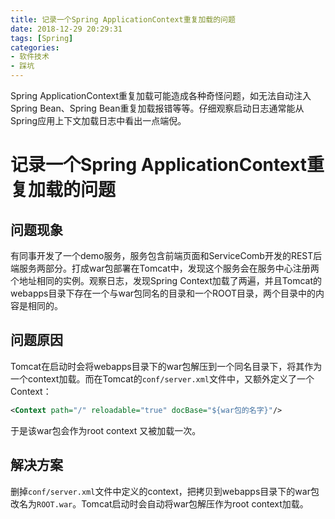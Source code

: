 ```yaml
---
title: 记录一个Spring ApplicationContext重复加载的问题
date: 2018-12-29 20:29:31
tags: [Spring]
categories:
- 软件技术
- 踩坑
---
```


Spring ApplicationContext重复加载可能造成各种奇怪问题，如无法自动注入Spring Bean、Spring Bean重复加载报错等等。仔细观察启动日志通常能从Spring应用上下文加载日志中看出一点端倪。
<!-- more -->
# 记录一个Spring ApplicationContext重复加载的问题

## 问题现象

有同事开发了一个demo服务，服务包含前端页面和ServiceComb开发的REST后端服务两部分。打成war包部署在Tomcat中，发现这个服务会在服务中心注册两个地址相同的实例。观察日志，发现Spring Context加载了两遍，并且Tomcat的webapps目录下存在一个与war包同名的目录和一个ROOT目录，两个目录中的内容是相同的。

## 问题原因

Tomcat在启动时会将webapps目录下的war包解压到一个同名目录下，将其作为一个context加载。而在Tomcat的`conf/server.xml`文件中，又额外定义了一个Context：
```xml
<Context path="/" reloadable="true" docBase="${war包的名字}"/>
```
于是该war包会作为root context 又被加载一次。

## 解决方案

删掉`conf/server.xml`文件中定义的context，把拷贝到webapps目录下的war包改名为`ROOT.war`。Tomcat启动时会自动将war包解压作为root context加载。
